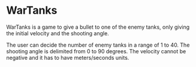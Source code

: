 # WarTanks
WarTanks is a game to give a bullet to one of the enemy tanks, only giving the initial velocity and the shooting angle.

The user can decide the number of enemy tanks in a range of 1 to 40. The shooting angle is delimited from 0 to 90 degrees.
The velocity cannot be negative and it has to have meters/seconds units.

